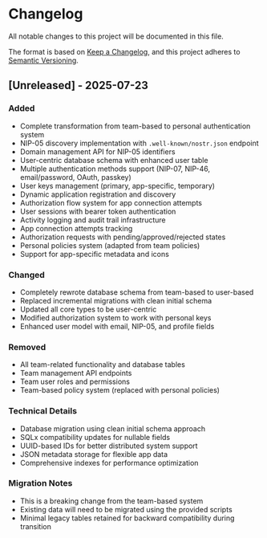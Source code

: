 # Changelog

All notable changes to this project will be documented in this file.

The format is based on [Keep a Changelog](https://keepachangelog.com/en/1.0.0/),
and this project adheres to [Semantic Versioning](https://semver.org/spec/v2.0.0.html).

## [Unreleased] - 2025-07-23

### Added
- Complete transformation from team-based to personal authentication system
- NIP-05 discovery implementation with `.well-known/nostr.json` endpoint
- Domain management API for NIP-05 identifiers
- User-centric database schema with enhanced user table
- Multiple authentication methods support (NIP-07, NIP-46, email/password, OAuth, passkey)
- User keys management (primary, app-specific, temporary)
- Dynamic application registration and discovery
- Authorization flow system for app connection attempts
- User sessions with bearer token authentication
- Activity logging and audit trail infrastructure
- App connection attempts tracking
- Authorization requests with pending/approved/rejected states
- Personal policies system (adapted from team policies)
- Support for app-specific metadata and icons

### Changed
- Completely rewrote database schema from team-based to user-based
- Replaced incremental migrations with clean initial schema
- Updated all core types to be user-centric
- Modified authorization system to work with personal keys
- Enhanced user model with email, NIP-05, and profile fields

### Removed
- All team-related functionality and database tables
- Team management API endpoints
- Team user roles and permissions
- Team-based policy system (replaced with personal policies)

### Technical Details
- Database migration using clean initial schema approach
- SQLx compatibility updates for nullable fields
- UUID-based IDs for better distributed system support
- JSON metadata storage for flexible app data
- Comprehensive indexes for performance optimization

### Migration Notes
- This is a breaking change from the team-based system
- Existing data will need to be migrated using the provided scripts
- Minimal legacy tables retained for backward compatibility during transition